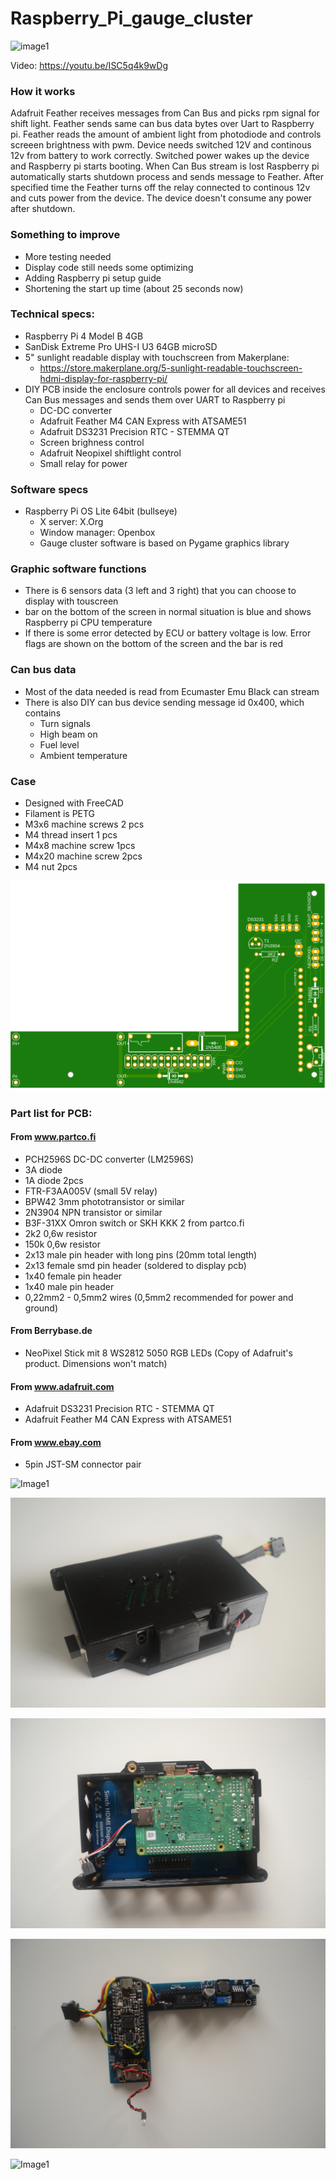 # Raspberry_Pi_gauge_cluster

![image1](/Pictures/IMG_20230724_183946.jpg)

Video: https://youtu.be/ISC5q4k9wDg

### How it works
Adafruit Feather receives messages from Can Bus and picks rpm signal for shift light. Feather sends same can bus data bytes over Uart to Raspberry pi. 
Feather reads the amount of ambient light from photodiode and controls screeen brightness with pwm. 
Device needs switched 12V and continous 12v from battery to work correctly. Switched power wakes up the device and Raspberry pi starts booting. When Can Bus stream is lost Raspberry pi automatically starts shutdown process and sends message to Feather. After specified time the Feather turns off the relay connected to continous 12v and cuts power from the device. The device doesn't consume any power after shutdown. 

### Something to improve
- More testing needed
- Display code still needs some optimizing
- Adding Raspberry pi setup guide
- Shortening the start up time (about 25 seconds now)

### Technical specs:
- Raspberry Pi 4 Model B 4GB
- SanDisk Extreme Pro UHS-I U3 64GB microSD
- 5" sunlight readable display with touchscreen from Makerplane:
  - https://store.makerplane.org/5-sunlight-readable-touchscreen-hdmi-display-for-raspberry-pi/
- DIY PCB inside the enclosure controls power for all devices and receives Can Bus messages and sends them over UART to Raspberry pi
  - DC-DC converter
  - Adafruit Feather M4 CAN Express with ATSAME51
  - Adafruit DS3231 Precision RTC - STEMMA QT
  - Screen brighness control
  - Adafruit Neopixel shiftlight control
  - Small relay for power

### Software specs
- Raspberry Pi OS Lite 64bit (bullseye)
  - X server: X.Org
  - Window manager: Openbox
  - Gauge cluster software is based on Pygame graphics library
### Graphic software functions
- There is 6 sensors data (3 left and 3 right) that you can choose to display with touscreen
- bar on the bottom of the screen in normal situation is blue and shows Raspberry pi CPU temperature
- If there is some error detected by ECU or battery voltage is low. Error flags are shown on the bottom of the screen and the bar is red
  
### Can bus data
- Most of the data needed is read from Ecumaster Emu Black can stream
- There is also DIY can bus device sending message id 0x400, which contains
  - Turn signals
  - High beam on
  - Fuel level
  - Ambient temperature

### Case
- Designed with FreeCAD
- Filament is PETG
- M3x6 machine screws 2 pcs
- M4 thread insert 1 pcs
- M4x8 machine screw 1pcs
- M4x20 machine screw 2pcs
- M4 nut 2pcs

![image1](/Pictures/Raspi_Feather2.png)

### Part list for PCB:
#### From www.partco.fi
  - PCH2596S DC-DC converter (LM2596S)
  - 3A diode 
  - 1A diode 2pcs
  - FTR-F3AA005V (small 5V relay)
  - BPW42 3mm phototransistor or similar
  - 2N3904 NPN transistor or similar
  - B3F-31XX Omron switch or SKH KKK 2 from partco.fi
  - 2k2 0,6w resistor
  - 150k 0,6w resistor 
  - 2x13 male pin header with long pins (20mm total length)
  - 2x13 female smd pin header (soldered to display pcb)
  - 1x40 female pin header
  - 1x40 male pin header
  - 0,22mm2 - 0,5mm2 wires (0,5mm2 recommended for power and ground)
#### From Berrybase.de
  - NeoPixel Stick mit 8 WS2812 5050 RGB LEDs (Copy of Adafruit's product. Dimensions won't match)
#### From www.adafruit.com
  - Adafruit DS3231 Precision RTC - STEMMA QT
  - Adafruit Feather M4 CAN Express with ATSAME51
#### From www.ebay.com
  - 5pin JST-SM connector pair

![Image1](/Pictures/DSC_0969.JPG)

![Image1](/Pictures/DSC_0965.JPG)

![Image1](/Pictures/DSC_0927.JPG)

![Image1](/Pictures/DSC_0938.JPG)

![Image1](/Pictures/DSC_0955.JPG)
